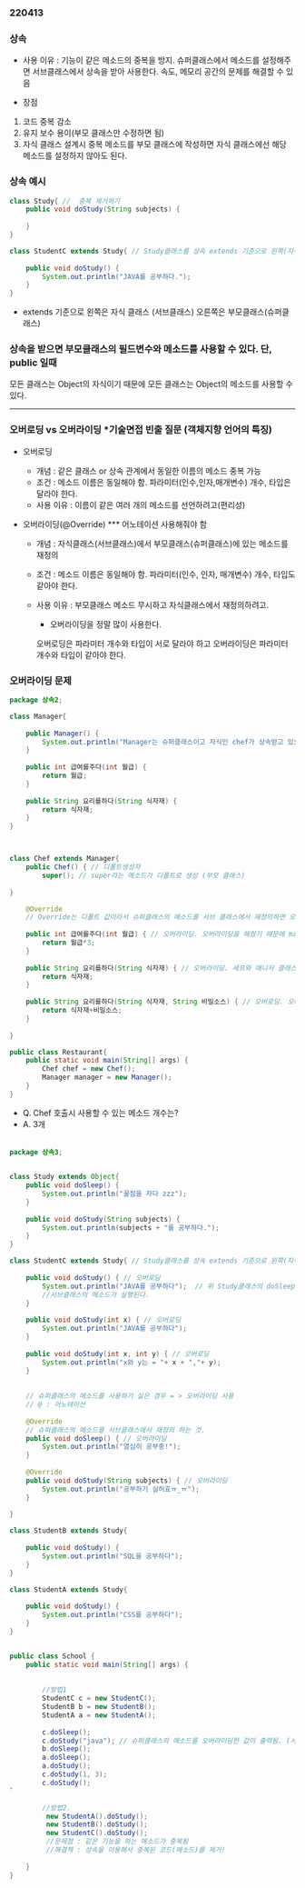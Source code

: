 ### 220413


### 상속
- 사용 이유
: 기능이 같은 메소드의 중복을 방지. 슈퍼클래스에서 메소드를 설정해주면 서브클래스에서 상속을 받아 사용한다.
속도, 메모리 공간의 문제를 해결할 수 있음

- 장점
1. 코드 중복 감소
2. 유지 보수 용이(부모 클래스만 수정하면 됨)
3. 자식 클래스 설계시 중복 메소드를 부모 클래스에 작성하면 
자식 클래스에선 해당 메소드를 설정하지 않아도 된다. 


### 상속 예시

```java
class Study{ //  중복 제거하기
	public void doStudy(String subjects) {
		
	}
}

class StudentC extends Study{ // Study클래스를 상속 extends 기준으로 왼쪽(자식) 오른쪽(부모)
	
	public void doStudy() {
		System.out.println("JAVA를 공부하다.");
	}
}
```

- extends 기준으로 왼쪽은 자식 클래스 (서브클래스) 오른쪽은 부모클래스(슈퍼클래스)

### 상속을 받으면 부모클래스의 필드변수와 메소드를 사용할 수 있다. 단,   public 일때 
모든 클래스는  Object의 자식이기 때문에 
모든 클래스는  Object의 메소드를 사용할 수 있다.

--- 

### 오버로딩 vs 오버라이딩 *기술면접 빈출 질문 (객체지향 언어의 특징)

- 오버로딩 
    - 개념 : 같은 클래스 or 상속 관계에서 동일한 이름의 메소드 중복 가능
    - 조건 : 메소드 이름은 동일해야 함. 파라미터(인수,인자,매개변수) 개수, 타입은 달라야 한다.
    - 사용 이유 : 이름이 같은 여러 개의 메소드를 선언하려고(편리성)




- 오버라이딩(@Override) *** 어노테이션 사용해줘야 함
    - 개념 :  자식클래스(서브클래스)에서 부모클래스(슈퍼클래스)에 있는 메소드를 재정의
    - 조건 : 메소드 이름은 동일해야 함. 파라미터(인수, 인자, 매개변수) 개수, 타입도 같아야 한다.
    - 사용 이유 : 부모클래스 메소드 무시하고 자식클래스에서 재정의하려고.


        *  오버라이딩을 정말 많이 사용한다.

        오버로딩은 파라미터 개수와 타입이 서로 달라야 하고 
        오버라이딩은 파라미터 개수와 타입이 같아야 한다.




### 오버라이딩 문제
``` java
package 상속2;

class Manager{
	
	public Manager() {	
		System.out.println("Manager는 슈퍼클래스이고 자식인 chef가 상속받고 있으니 결과는 두번 나올겁니다.");
	}
	
	public int 급여를주다(int 월급) {
		return 월급;
	}
	
	public String 요리를하다(String 식자재) {
		return 식자재;
	}
}



class Chef extends Manager{
	public Chef() { // 디폴트생성자
		super(); // super라는 메소드가 디폴트로 생성 (부모 클래스)
	
}

	@Override
	// Override는 디폴트 값이라서 슈퍼클래스의 메소드를 서브 클래스에서 재정의하면 오버라이딩이 됨 ( 메소드, 이름, 타입은 모두 같아야 됨)
	
	public int 급여를주다(int 월급) { // 오버라이딩. 오버라이딩을 해줬기 때문에 manager클래스의 급여 메소드는 삭제됨 => 1개
		return 월급*3;
	}
	
	public String 요리를하다(String 식자재) { // 오버라이딩. 세프와 매니저 클래스의 메소드가 동일해서 자식에 있는 메소드 1개만 인식이 됨. => 2개
		return 식자재;
	}
	
	public String 요리를하다(String 식자재, String 비밀소스) { // 오버로딩. 오버로딩으로 사용 가능한 메소드가 됨 => 3개
		return 식자재+비밀소스;
	}
	
}

public class Restaurant{
	public static void main(String[] args) {
		Chef chef = new Chef();
		Manager manager = new Manager();
	}
}


```

- Q. Chef 호출시 사용할 수 있는 메소드 개수는? 
- A. 3개




#### 
```java

package 상속3;


class Study extends Object{
	public void doSleep() { 
		System.out.println("꿀잠을 자다 zzz");
	}
	
	public void doStudy(String subjects) {
		System.out.println(subjects + "를 공부하다.");
	}
}

class StudentC extends Study{ // Study클래스를 상속 extends 기준으로 왼쪽(자식) 오른쪽(부모)
	
	public void doStudy() { // 오버로딩
		System.out.println("JAVA를 공부하다");  // 위 Study클래스의 doSleep 메소드는 오버라이딩으로 무시됨
		//서브클래스의 메소드가 실행된다.
	}
	
	public void doStudy(int x) { // 오버로딩
		System.out.println("JAVA를 공부하다");
	}
	
	public void doStudy(int x, int y) { // 오버로딩
		System.out.println("x와 y는 = "+ x + ","+ y);
	}
	
	
	// 슈퍼클래스의 메소드를 사용하기 싫은 경우 = > 오버라이딩 사용
	// @ : 어노테이션
	
	@Override 
	// 슈퍼클래스의 메소드를 서브클래스에서 재정의 하는 것.
	public void doSleep() { // 오버라이딩
		System.out.println("열심히 공부중!"); 
	}
	
	@Override 
	public void doStudy(String subjects) { // 오버라이딩
		System.out.println("공부하기 실허효ㅠ_ㅠ"); 
	}
	
}

class StudentB extends Study{
	
	public void doStudy() {
		System.out.println("SQL을 공부하다");
	}
}

class StudentA extends Study{
	
	public void doStudy() {
		System.out.println("CSS를 공부하다");
	}
}


public class School {
	public static void main(String[] args) {
		
		 
		//방법1
		StudentC c = new StudentC();
		StudentB b = new StudentB();
		StudentA a = new StudentA();
		
		c.doSleep();
		c.doStudy("java"); // 슈퍼클래스의 메소드를 오버라이딩한 값이 출력됨. (서브클래스)
		b.doSleep();
		a.doSleep();
		a.doStudy();
		c.doStudy(1, 3);
		c.doStudy();
`

		//방법2. 
		 new StudentA().doStudy(); 
		 new StudentB().doStudy(); 
		 new StudentC().doStudy(); 
		 //문제점 : 같은 기능을 하는 메소드가 중복됨
		 //해결책 : 상속을 이용해서 중복된 코드(메소드)를 제거!
		
	}
}

